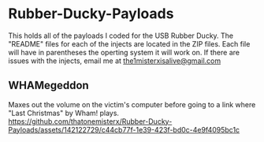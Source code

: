 # Rubber-Ducky-Payloads
This holds all of the payloads I coded for the USB Rubber Ducky. The "README" files for each of the injects are located in the ZIP files.
Each file will have in parentheses the operting system it will work on.
If there are issues with the injects, email me at the1misterxisalive@gmail.com

## WHAMegeddon
Maxes out the volume on the victim's computer before going to a link where "Last Christmas" by Wham! plays.
https://github.com/thatonemisterx/Rubber-Ducky-Payloads/assets/142122729/c44cb77f-1e39-423f-bd0c-4e9f4095bc1c

